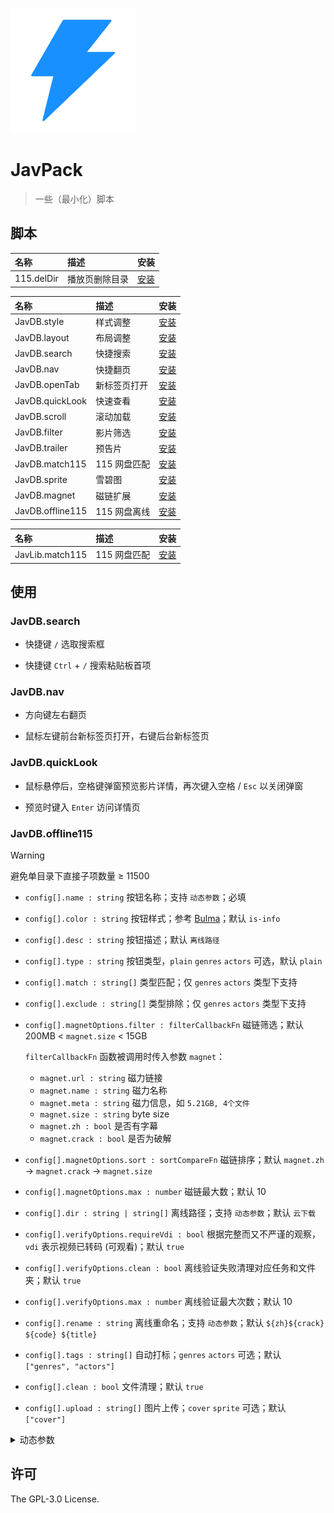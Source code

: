 ![JavPack](./assets/icon.png)

# JavPack

> 一些（最小化）脚本

## 脚本

| 名称       | 描述           | 安装                                                                         |
| :--------- | :------------- | :--------------------------------------------------------------------------- |
| 115.delDir | 播放页删除目录 | [安装](https://github.com/bolin-dev/JavPack/raw/main/115/115.delDir.user.js) |

| 名称             | 描述         | 安装                                                                                 |
| :--------------- | :----------- | :----------------------------------------------------------------------------------- |
| JavDB.style      | 样式调整     | [安装](https://github.com/bolin-dev/JavPack/raw/main/javdb/JavDB.style.user.js)      |
| JavDB.layout     | 布局调整     | [安装](https://github.com/bolin-dev/JavPack/raw/main/javdb/JavDB.layout.user.js)     |
| JavDB.search     | 快捷搜索     | [安装](https://github.com/bolin-dev/JavPack/raw/main/javdb/JavDB.search.user.js)     |
| JavDB.nav        | 快捷翻页     | [安装](https://github.com/bolin-dev/JavPack/raw/main/javdb/JavDB.nav.user.js)        |
| JavDB.openTab    | 新标签页打开 | [安装](https://github.com/bolin-dev/JavPack/raw/main/javdb/JavDB.openTab.user.js)    |
| JavDB.quickLook  | 快速查看     | [安装](https://github.com/bolin-dev/JavPack/raw/main/javdb/JavDB.quickLook.user.js)  |
| JavDB.scroll     | 滚动加载     | [安装](https://github.com/bolin-dev/JavPack/raw/main/javdb/JavDB.scroll.user.js)     |
| JavDB.filter     | 影片筛选     | [安装](https://github.com/bolin-dev/JavPack/raw/main/javdb/JavDB.filter.user.js)     |
| JavDB.trailer    | 预告片       | [安装](https://github.com/bolin-dev/JavPack/raw/main/javdb/JavDB.trailer.user.js)    |
| JavDB.match115   | 115 网盘匹配 | [安装](https://github.com/bolin-dev/JavPack/raw/main/javdb/JavDB.match115.user.js)   |
| JavDB.sprite     | 雪碧图       | [安装](https://github.com/bolin-dev/JavPack/raw/main/javdb/JavDB.sprite.user.js)     |
| JavDB.magnet     | 磁链扩展     | [安装](https://github.com/bolin-dev/JavPack/raw/main/javdb/JavDB.magnet.user.js)     |
| JavDB.offline115 | 115 网盘离线 | [安装](https://github.com/bolin-dev/JavPack/raw/main/javdb/JavDB.offline115.user.js) |

| 名称            | 描述         | 安装                                                                                 |
| :-------------- | :----------- | :----------------------------------------------------------------------------------- |
| JavLib.match115 | 115 网盘匹配 | [安装](https://github.com/bolin-dev/JavPack/raw/main/javlib/JavLib.match115.user.js) |

## 使用

### JavDB.search

- 快捷键 `/` 选取搜索框

- 快捷键 `Ctrl` + `/` 搜索粘贴板首项

### JavDB.nav

- 方向键左右翻页

- 鼠标左键前台新标签页打开，右键后台新标签页

### JavDB.quickLook

- 鼠标悬停后，空格键弹窗预览影片详情，再次键入空格 / `Esc` 以关闭弹窗

- 预览时键入 `Enter` 访问详情页

### JavDB.offline115

> [!WARNING]
>
> 避免单目录下直接子项数量 ≥ 11500

- `config[].name : string` 按钮名称；支持 `动态参数`；必填

- `config[].color : string` 按钮样式；参考 [Bulma](https://bulma.io/documentation/elements/button/#colors)；默认 `is-info`

- `config[].desc : string` 按钮描述；默认 `离线路径`

- `config[].type : string` 按钮类型，`plain` `genres` `actors` 可选，默认 `plain`

- `config[].match : string[]` 类型匹配；仅 `genres` `actors` 类型下支持

- `config[].exclude : string[]` 类型排除；仅 `genres` `actors` 类型下支持

- `config[].magnetOptions.filter : filterCallbackFn` 磁链筛选；默认 200MB < `magnet.size` < 15GB

  `filterCallbackFn` 函数被调用时传入参数 `magnet`：

  - `magnet.url : string` 磁力链接
  - `magnet.name : string` 磁力名称
  - `magnet.meta : string` 磁力信息，如 `5.21GB, 4个文件`
  - `magnet.size : string` byte size
  - `magnet.zh : bool` 是否有字幕
  - `magnet.crack : bool` 是否为破解

- `config[].magnetOptions.sort : sortCompareFn` 磁链排序；默认 `magnet.zh` → `magnet.crack` → `magnet.size`

- `config[].magnetOptions.max : number` 磁链最大数；默认 10

- `config[].dir : string | string[]` 离线路径；支持 `动态参数`；默认 `云下载`

- `config[].verifyOptions.requireVdi : bool` 根据完整而又不严谨的观察，`vdi` 表示视频已转码 (可观看)；默认 `true`

- `config[].verifyOptions.clean : bool` 离线验证失败清理对应任务和文件夹；默认 `true`

- `config[].verifyOptions.max : number` 离线验证最大次数；默认 10

- `config[].rename : string` 离线重命名；支持 `动态参数`；默认 `${zh}${crack} ${code} ${title}`

- `config[].tags : string[]` 自动打标；`genres` `actors` 可选；默认 `["genres", "actors"]`

- `config[].clean : bool` 文件清理；默认 `true`

- `config[].upload : string[]` 图片上传；`cover` `sprite` 可选；默认 `["cover"]`

<details><summary>动态参数</summary>

```JavaScript
// code        番号
// prefix      番号前缀
// title       标题
// date        影片日期
// create      操作日期
// director    导演
// maker       片商
// publisher   发行
// series      系列
// genres      类别
// actors      演员

// genre genres[]，仅 type = "genres" 可用
// actor actors[]，仅 type = "actors" 可用

// zh 字幕资源，仅 rename 可用
// crack 破解资源，仅 rename 可用

```

</details>

## 许可

The GPL-3.0 License.

```

```
